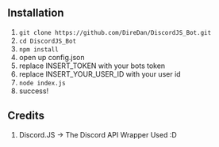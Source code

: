 ## Installation

1) `git clone https://github.com/DireDan/DiscordJS_Bot.git`
2) `cd DiscordJS_Bot`
3) `npm install`
4) open up config.json
5) replace INSERT_TOKEN with your bots token
6) replace INSERT_YOUR_USER_ID with your user id
7) `node index.js`
8) success!


## Credits
1) Discord.JS -> The Discord API Wrapper Used :D
